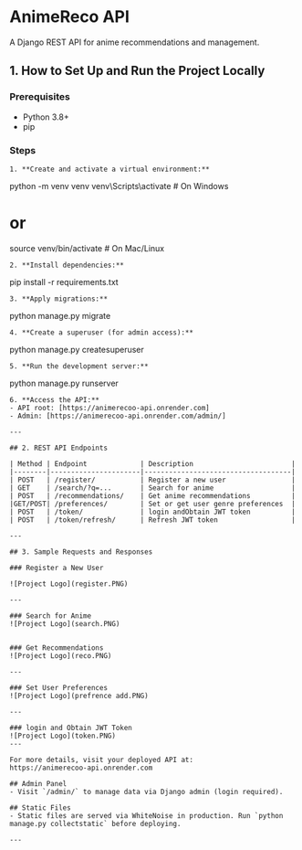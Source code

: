 # AnimeReco API

A Django REST API for anime recommendations and management.

## 1. How to Set Up and Run the Project Locally

### Prerequisites
- Python 3.8+
- pip


### Steps
   ```
1. **Create and activate a virtual environment:**
   ```
   python -m venv venv
   venv\Scripts\activate   # On Windows
   # or
   source venv/bin/activate   # On Mac/Linux
   ```
2. **Install dependencies:**
   ```
   pip install -r requirements.txt
   ```
3. **Apply migrations:**
   ```
   python manage.py migrate
   ```
4. **Create a superuser (for admin access):**
   ```
   python manage.py createsuperuser
   ```
5. **Run the development server:**
   ```
   python manage.py runserver
   ```
6. **Access the API:**
   - API root: [https://animerecoo-api.onrender.com]
   - Admin: [https://animerecoo-api.onrender.com/admin/]

---

## 2. REST API Endpoints

| Method | Endpoint             | Description                        |
|--------|----------------------|------------------------------------|
| POST   | /register/           | Register a new user                |
| GET    | /search/?q=...       | Search for anime                   |
| POST   | /recommendations/    | Get anime recommendations          |
|GET/POST| /preferences/        | Set or get user genre preferences  |
| POST   | /token/              | login andObtain JWT token          |
| POST   | /token/refresh/      | Refresh JWT token                  |

---

## 3. Sample Requests and Responses

### Register a New User

![Project Logo](register.PNG)

---

### Search for Anime
![Project Logo](search.PNG)


### Get Recommendations
![Project Logo](reco.PNG)

---

### Set User Preferences
![Project Logo](prefrence add.PNG)

---

### login and Obtain JWT Token
![Project Logo](token.PNG)
---

For more details, visit your deployed API at:  
https://animerecoo-api.onrender.com

## Admin Panel
- Visit `/admin/` to manage data via Django admin (login required).

## Static Files
- Static files are served via WhiteNoise in production. Run `python manage.py collectstatic` before deploying.

---


